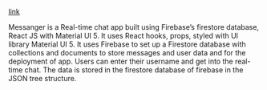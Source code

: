 [link](https://messanger-376912.web.app/)

Messanger is a Real-time chat app built using Firebase’s firestore database, React JS with Material UI 5. It uses React hooks, props, styled with UI library Material UI 5. 
It uses Firebase to set up a Firestore database with collections and documents to store messages and user data and for the deployment of app. Users can enter their username and get into the real-time chat.
The data is stored in the firestore database of firebase in the JSON tree structure. 